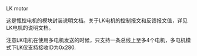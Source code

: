 LK motor

这是瓴控电机的模块封装说明文档。关于LK电机的控制报文和反馈报文值，详见LK电机的说明文档。

注意LK电机在使用多电机发送的时候，只支持一条总线上至多4个电机，多电机模式下LK仅支持接收ID为0x280.